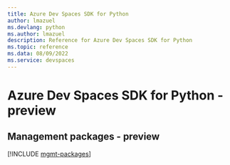 ```yaml
---
title: Azure Dev Spaces SDK for Python
author: lmazuel
ms.devlang: python
ms.author: lmazuel
description: Reference for Azure Dev Spaces SDK for Python
ms.topic: reference
ms.data: 08/09/2022
ms.service: devspaces
---
```

# Azure Dev Spaces SDK for Python - preview

## Management packages - preview
[!INCLUDE [mgmt-packages](dev-spaces-mgmt-index.md)]

